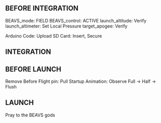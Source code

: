 ## BEFORE INTEGRATION

BEAVS_mode: FIELD
BEAVS_control: ACTIVE
launch_altitude: Verify
launch_altimeter: Set Local Pressure
target_apogee: Verify

Arduino Code: Upload
SD Card: Insert, Secure


## INTEGRATION



## BEFORE LAUNCH

Remove Before Flight pin: Pull
Startup Animation: Observe Full -> Half -> Flush


## LAUNCH

Pray to the BEAVS gods